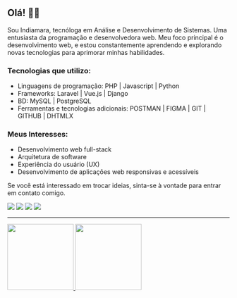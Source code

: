 <h2>Olá! 👋🏼</h2>

Sou Indiamara, tecnóloga em Análise e Desenvolvimento de Sistemas. Uma entusiasta da programação e desenvolvedora web. Meu foco principal é o desenvolvimento web, e estou constantemente aprendendo e explorando novas tecnologias para aprimorar minhas habilidades.

### Tecnologias que utilizo:

- Linguagens de programação: PHP | Javascript | Python
- Frameworks: Laravel | Vue.js | Django 
- BD: MySQL | PostgreSQL
- Ferramentas e tecnologias adicionais: POSTMAN | FIGMA  | GIT | GITHUB | DHTMLX

### Meus Interesses:

- Desenvolvimento web full-stack
- Arquitetura de software
- Experiência do usuário (UX)
- Desenvolvimento de aplicações web responsivas e acessíveis

Se você está interessado em trocar ideias, sinta-se à vontade para entrar em contato comigo. 

  <a href="https://www.instagram.com/indiamaraenes/" target="_blank"><img src="https://img.shields.io/badge/-Instagram-%23E4405F?style=for-the-badge&logo=instagram&logoColor=white" target="_blank"></a>
  <a href = "mailto: indiamaraenes@gmail.com"><img src="https://img.shields.io/badge/-Gmail-%23333?style=for-the-badge&logo=gmail&logoColor=white" target="_blank"></a>
  <a href="https://www.linkedin.com/in/indiamara.enes/" target="_blank"><img src="https://img.shields.io/badge/-LinkedIn-%230077B5?style=for-the-badge&logo=linkedin&logoColor=white" target="_blank"></a>
 <a href="https://codepen.io/indiamaraenes" target="_blank"><img src="https://img.shields.io/badge/Codepen-000000?style=for-the-badge&logo=codepen&logoColor=white" target="_blank"></a>

<hr>

  <a href="https://github.com/indiamaraenes">
  <img height="150em" padding-rigth="2rem"src="https://github-readme-stats.vercel.app/api?username=indiamaraenes&show_icons=true&theme=shades-of-purple&include_all_commits=true&count_private=true"/>
  <img height="150em" src="https://github-readme-stats.vercel.app/api/top-langs/?username=indiamaraenes&layout=compact&langs_count=16&theme=shades-of-purple"/>


